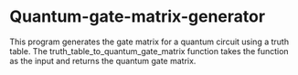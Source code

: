 # Quantum-gate-matrix-generator
This program generates the gate matrix for a quantum circuit using a truth table. The truth_table_to_quantum_gate_matrix function takes the function as the input and returns the quantum gate matrix.
